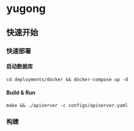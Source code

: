 # yugong

## 快速开始
### 快速部署
#### 启动数据库
```shell
cd deployments/docker && docker-compose up -d
```
#### Build & Run
```shell
make && ./apiserver -c configs/apiserver.yaml
```
### 构建